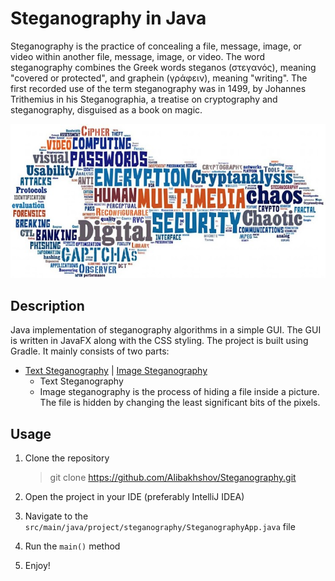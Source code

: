 # Steganography in Java 

Steganography is the practice of concealing a file, message, image, or video within another file, message, image, or video. The word steganography combines the Greek words steganos (στεγανός), meaning "covered or protected", and graphein (γράφειν), meaning "writing". The first recorded use of the term steganography was in 1499, by Johannes Trithemius in his Steganographia, a treatise on cryptography and steganography, disguised as a book on magic. 

![steg.jpeg](src/main/resources/project/steganography/images/steg.jpeg)

## Description

Java implementation of steganography algorithms in a simple GUI. The GUI is written in JavaFX along with the CSS styling. The project is built using Gradle. It mainly consists of two parts: 
<ul>
    <li>
        <a href="" > Text Steganography</a> | <a href="" > Image Steganography</a> 
        <ul>
             <li>Text Steganography  </li>
        </ul>
        <ul> 
             <li>Image steganography is the process of hiding a file inside a picture. The file is hidden by changing the least significant bits of the pixels. </li>
        </ul> 
    </li>
</ul>

## Usage

1. Clone the repository

   > git clone https://github.com/Alibakhshov/Steganography.git

2. Open the project in your IDE (preferably IntelliJ IDEA)
3. Navigate to the `src/main/java/project/steganography/SteganographyApp.java` file
4. Run the `main()` method
5. Enjoy!




